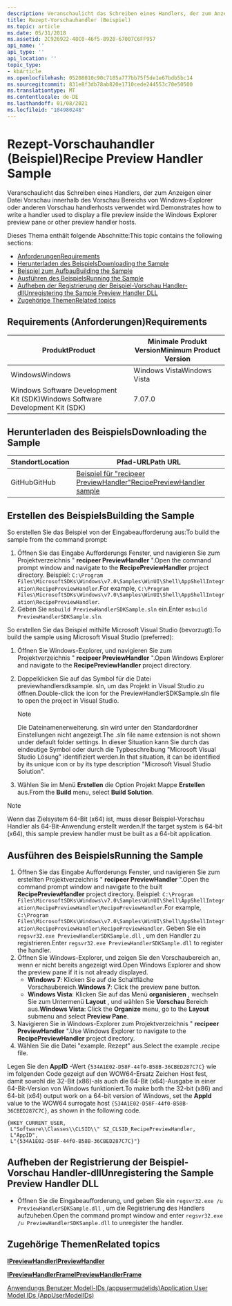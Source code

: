 ```yaml
---
description: Veranschaulicht das Schreiben eines Handlers, der zum Anzeigen einer Datei Vorschau innerhalb des Vorschau Bereichs von Windows-Explorer oder anderen Vorschau handlerhosts verwendet wird.
title: Rezept-Vorschauhandler (Beispiel)
ms.topic: article
ms.date: 05/31/2018
ms.assetid: 2C926922-48C0-46f5-8928-67007C6FF957
api_name: ''
api_type: ''
api_location: ''
topic_type:
- kbArticle
ms.openlocfilehash: 05208010c90c7185a777bb75f5de1e67bdb5bc14
ms.sourcegitcommit: 831e8f3db78ab820e1710cede244553c70e50500
ms.translationtype: MT
ms.contentlocale: de-DE
ms.lasthandoff: 01/08/2021
ms.locfileid: "104980248"
---
```

# <a name="recipe-preview-handler-sample"></a><span data-ttu-id="9b353-103">Rezept-Vorschauhandler (Beispiel)</span><span class="sxs-lookup"><span data-stu-id="9b353-103">Recipe Preview Handler Sample</span></span>

<span data-ttu-id="9b353-104">Veranschaulicht das Schreiben eines Handlers, der zum Anzeigen einer Datei Vorschau innerhalb des Vorschau Bereichs von Windows-Explorer oder anderen Vorschau handlerhosts verwendet wird.</span><span class="sxs-lookup"><span data-stu-id="9b353-104">Demonstrates how to write a handler used to display a file preview inside the Windows Explorer preview pane or other preview handler hosts.</span></span>

<span data-ttu-id="9b353-105">Dieses Thema enthält folgende Abschnitte:</span><span class="sxs-lookup"><span data-stu-id="9b353-105">This topic contains the following sections:</span></span>

-   [<span data-ttu-id="9b353-106">Anforderungen</span><span class="sxs-lookup"><span data-stu-id="9b353-106">Requirements</span></span>](#requirements)
-   [<span data-ttu-id="9b353-107">Herunterladen des Beispiels</span><span class="sxs-lookup"><span data-stu-id="9b353-107">Downloading the Sample</span></span>](#downloading-the-sample)
-   [<span data-ttu-id="9b353-108">Beispiel zum Aufbau</span><span class="sxs-lookup"><span data-stu-id="9b353-108">Building the Sample</span></span>](#building-the-sample)
-   [<span data-ttu-id="9b353-109">Ausführen des Beispiels</span><span class="sxs-lookup"><span data-stu-id="9b353-109">Running the Sample</span></span>](#running-the-sample)
-   [<span data-ttu-id="9b353-110">Aufheben der Registrierung der Beispiel-Vorschau Handler-dll</span><span class="sxs-lookup"><span data-stu-id="9b353-110">Unregistering the Sample Preview Handler DLL</span></span>](#unregistering-the-sample-preview-handler-dll)
-   [<span data-ttu-id="9b353-111">Zugehörige Themen</span><span class="sxs-lookup"><span data-stu-id="9b353-111">Related topics</span></span>](#related-topics)

## <a name="requirements"></a><span data-ttu-id="9b353-112">Requirements (Anforderungen)</span><span class="sxs-lookup"><span data-stu-id="9b353-112">Requirements</span></span>



| <span data-ttu-id="9b353-113">Produkt</span><span class="sxs-lookup"><span data-stu-id="9b353-113">Product</span></span>                                | <span data-ttu-id="9b353-114">Minimale Produkt Version</span><span class="sxs-lookup"><span data-stu-id="9b353-114">Minimum Product Version</span></span> |
|----------------------------------------|-------------------------|
| <span data-ttu-id="9b353-115">Windows</span><span class="sxs-lookup"><span data-stu-id="9b353-115">Windows</span></span>                                | <span data-ttu-id="9b353-116">Windows Vista</span><span class="sxs-lookup"><span data-stu-id="9b353-116">Windows Vista</span></span>           |
| <span data-ttu-id="9b353-117">Windows Software Development Kit (SDK)</span><span class="sxs-lookup"><span data-stu-id="9b353-117">Windows Software Development Kit (SDK)</span></span> | <span data-ttu-id="9b353-118">7.0</span><span class="sxs-lookup"><span data-stu-id="9b353-118">7.0</span></span>                     |



 

## <a name="downloading-the-sample"></a><span data-ttu-id="9b353-119">Herunterladen des Beispiels</span><span class="sxs-lookup"><span data-stu-id="9b353-119">Downloading the Sample</span></span>

| <span data-ttu-id="9b353-120">Standort</span><span class="sxs-lookup"><span data-stu-id="9b353-120">Location</span></span>      | <span data-ttu-id="9b353-121">Pfad-URL</span><span class="sxs-lookup"><span data-stu-id="9b353-121">Path URL</span></span>                                                                                             |
|---------------|------------------------------------------------------------------------------------------------------|
| <span data-ttu-id="9b353-122">GitHub</span><span class="sxs-lookup"><span data-stu-id="9b353-122">GitHub</span></span>  | [<span data-ttu-id="9b353-123">Beispiel für "recipeer PreviewHandler"</span><span class="sxs-lookup"><span data-stu-id="9b353-123">RecipePreviewHandler sample</span></span>](https://github.com/microsoft/Windows-classic-samples/tree/master/Samples/Win7Samples/winui/shell/appshellintegration/RecipePreviewHandler) |

## <a name="building-the-sample"></a><span data-ttu-id="9b353-124">Erstellen des Beispiels</span><span class="sxs-lookup"><span data-stu-id="9b353-124">Building the Sample</span></span>

<span data-ttu-id="9b353-125">So erstellen Sie das Beispiel von der Eingabeaufforderung aus:</span><span class="sxs-lookup"><span data-stu-id="9b353-125">To build the sample from the command prompt:</span></span>

1.  <span data-ttu-id="9b353-126">Öffnen Sie das Eingabe Aufforderungs Fenster, und navigieren Sie zum Projektverzeichnis " **recipeer PreviewHandler** ".</span><span class="sxs-lookup"><span data-stu-id="9b353-126">Open the command prompt window and navigate to the **RecipePreviewHandler** project directory.</span></span> <span data-ttu-id="9b353-127">Beispiel: `C:\Program Files\MicrosoftSDKs\Windows\v7.0\Samples\WinUI\Shell\AppShellIntegration\RecipePreviewHandler`.</span><span class="sxs-lookup"><span data-stu-id="9b353-127">For example, `C:\Program Files\MicrosoftSDKs\Windows\v7.0\Samples\WinUI\Shell\AppShellIntegration\RecipePreviewHandler`.</span></span>
2.  <span data-ttu-id="9b353-128">Geben Sie `msbuild PreviewHandlerSDKSample.sln` ein.</span><span class="sxs-lookup"><span data-stu-id="9b353-128">Enter `msbuild PreviewHandlerSDKSample.sln`.</span></span>

<span data-ttu-id="9b353-129">So erstellen Sie das Beispiel mithilfe Microsoft Visual Studio (bevorzugt):</span><span class="sxs-lookup"><span data-stu-id="9b353-129">To build the sample using Microsoft Visual Studio (preferred):</span></span>

1.  <span data-ttu-id="9b353-130">Öffnen Sie Windows-Explorer, und navigieren Sie zum Projektverzeichnis " **recipeer PreviewHandler** ".</span><span class="sxs-lookup"><span data-stu-id="9b353-130">Open Windows Explorer and navigate to the **RecipePreviewHandler** project directory.</span></span>
2.  <span data-ttu-id="9b353-131">Doppelklicken Sie auf das Symbol für die Datei previewhandlersdksample. sln, um das Projekt in Visual Studio zu öffnen.</span><span class="sxs-lookup"><span data-stu-id="9b353-131">Double-click the icon for the PreviewHandlerSDKSample.sln file to open the project in Visual Studio.</span></span>
    > [!Note]  
    > <span data-ttu-id="9b353-132">Die Dateinamenerweiterung. sln wird unter den Standardordner Einstellungen nicht angezeigt.</span><span class="sxs-lookup"><span data-stu-id="9b353-132">The .sln file name extension is not shown under default folder settings.</span></span> <span data-ttu-id="9b353-133">In dieser Situation kann Sie durch das eindeutige Symbol oder durch die Typbeschreibung "Microsoft Visual Studio Lösung" identifiziert werden.</span><span class="sxs-lookup"><span data-stu-id="9b353-133">In that situation, it can be identified by its unique icon or by its type description "Microsoft Visual Studio Solution".</span></span>

     

3.  <span data-ttu-id="9b353-134">Wählen Sie im Menü **Erstellen** die Option Projekt Mappe **Erstellen** aus.</span><span class="sxs-lookup"><span data-stu-id="9b353-134">From the **Build** menu, select **Build Solution**.</span></span>

> [!Note]  
> <span data-ttu-id="9b353-135">Wenn das Zielsystem 64-Bit (x64) ist, muss dieser Beispiel-Vorschau Handler als 64-Bit-Anwendung erstellt werden.</span><span class="sxs-lookup"><span data-stu-id="9b353-135">If the target system is 64-bit (x64), this sample preview handler must be built as a 64-bit application.</span></span>

 

## <a name="running-the-sample"></a><span data-ttu-id="9b353-136">Ausführen des Beispiels</span><span class="sxs-lookup"><span data-stu-id="9b353-136">Running the Sample</span></span>

1.  <span data-ttu-id="9b353-137">Öffnen Sie das Eingabe Aufforderungs Fenster, und navigieren Sie zum erstellten Projektverzeichnis " **recipeer PreviewHandler** ".</span><span class="sxs-lookup"><span data-stu-id="9b353-137">Open the command prompt window and navigate to the built **RecipePreviewHandler** project directory.</span></span> <span data-ttu-id="9b353-138">Beispiel: `C:\Program Files\MicrosoftSDKs\Windows\v7.0\Samples\WinUI\Shell\AppShellIntegration\RecipePreviewHandler\RecipePreviewHandler`.</span><span class="sxs-lookup"><span data-stu-id="9b353-138">For example, `C:\Program Files\MicrosoftSDKs\Windows\v7.0\Samples\WinUI\Shell\AppShellIntegration\RecipePreviewHandler\RecipePreviewHandler`.</span></span> <span data-ttu-id="9b353-139">Geben Sie ein `regsvr32.exe PreviewHandlerSDKSample.dll` , um den Handler zu registrieren.</span><span class="sxs-lookup"><span data-stu-id="9b353-139">Enter `regsvr32.exe PreviewHandlerSDKSample.dll` to register the handler.</span></span>
2.  <span data-ttu-id="9b353-140">Öffnen Sie Windows-Explorer, und zeigen Sie den Vorschaubereich an, wenn er nicht bereits angezeigt wird.</span><span class="sxs-lookup"><span data-stu-id="9b353-140">Open Windows Explorer and show the preview pane if it is not already displayed.</span></span>
    -   <span data-ttu-id="9b353-141">**Windows 7**: Klicken Sie auf die Schaltfläche Vorschaubereich.</span><span class="sxs-lookup"><span data-stu-id="9b353-141">**Windows 7**: Click the preview pane button.</span></span>
    -   <span data-ttu-id="9b353-142">**Windows Vista**: Klicken Sie auf das Menü **organisieren** , wechseln Sie zum Untermenü **Layout** , und wählen Sie **Vorschau** Bereich aus.</span><span class="sxs-lookup"><span data-stu-id="9b353-142">**Windows Vista**: Click the **Organize** menu, go to the **Layout** submenu and select **Preview Pane**.</span></span>
3.  <span data-ttu-id="9b353-143">Navigieren Sie in Windows-Explorer zum Projektverzeichnis " **recipeer PreviewHandler** ".</span><span class="sxs-lookup"><span data-stu-id="9b353-143">Use Windows Explorer to navigate to the **RecipePreviewHandler** project directory.</span></span>
4.  <span data-ttu-id="9b353-144">Wählen Sie die Datei "example. Rezept" aus.</span><span class="sxs-lookup"><span data-stu-id="9b353-144">Select the example .recipe file.</span></span>

<span data-ttu-id="9b353-145">Legen Sie den **AppID** -Wert `{534A1E02-D58F-44f0-B58B-36CBED287C7C}` wie im folgenden Code gezeigt auf den WOW64-Ersatz Zeichen Host fest, damit sowohl die 32-Bit (x86)-als auch die 64-Bit (x64)-Ausgabe in einer 64-Bit-Version von Windows funktioniert.</span><span class="sxs-lookup"><span data-stu-id="9b353-145">To make both the 32-bit (x86) and 64-bit (x64) output work on a 64-bit version of Windows, set the **AppId** value to the WOW64 surrogate host `{534A1E02-D58F-44f0-B58B-36CBED287C7C}`, as shown in the following code.</span></span>


```
{HKEY_CURRENT_USER,   
 L"Software\\Classes\\CLSID\\" SZ_CLSID_RecipePreviewHandler,
 L"AppID",
 L"{534A1E02-D58F-44f0-B58B-36CBED287C7C}"}
```



## <a name="unregistering-the-sample-preview-handler-dll"></a><span data-ttu-id="9b353-146">Aufheben der Registrierung der Beispiel-Vorschau Handler-dll</span><span class="sxs-lookup"><span data-stu-id="9b353-146">Unregistering the Sample Preview Handler DLL</span></span>

-   <span data-ttu-id="9b353-147">Öffnen Sie die Eingabeaufforderung, und geben Sie ein `regsvr32.exe /u PreviewHandlerSDKSample.dll` , um die Registrierung des Handlers aufzuheben.</span><span class="sxs-lookup"><span data-stu-id="9b353-147">Open the command prompt window and enter `regsvr32.exe /u PreviewHandlerSDKSample.dll` to unregister the handler.</span></span>

## <a name="related-topics"></a><span data-ttu-id="9b353-148">Zugehörige Themen</span><span class="sxs-lookup"><span data-stu-id="9b353-148">Related topics</span></span>

<dl> <dt>

[<span data-ttu-id="9b353-149">**IPreviewHandler**</span><span class="sxs-lookup"><span data-stu-id="9b353-149">**IPreviewHandler**</span></span>](/windows/win32/api/shobjidl_core/nn-shobjidl_core-ipreviewhandler)
</dt> <dt>

[<span data-ttu-id="9b353-150">**IPreviewHandlerFrame**</span><span class="sxs-lookup"><span data-stu-id="9b353-150">**IPreviewHandlerFrame**</span></span>](/windows/win32/api/shobjidl_core/nn-shobjidl_core-ipreviewhandlerframe)
</dt> <dt>

[<span data-ttu-id="9b353-151">Anwendungs Benutzer Modell-IDs (appusermudelids)</span><span class="sxs-lookup"><span data-stu-id="9b353-151">Application User Model IDs (AppUserModelIDs)</span></span>](appids.md)
</dt> </dl>

 

 

